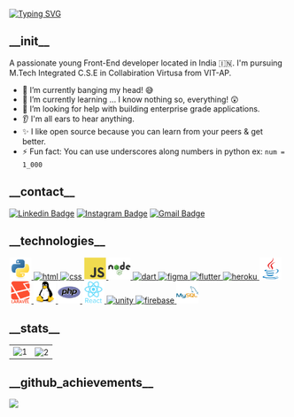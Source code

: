 [![Typing SVG](https://readme-typing-svg.herokuapp.com?size=32&width=600&height=80&color=9C38FF&lines=Hi%2C%F0%9F%91%8Bthere+AdithyaVenkatKumarbw+here!;Nice%2C%F0%9F%A4%97to+have+your+acquaintance)](https://git.io/typing-svg)

## \_\_init__

A passionate young Front-End developer located in India 🇮🇳. I'm pursuing M.Tech Integrated C.S.E in Collabiration Virtusa from VIT-AP. 

- 🔭 I’m currently banging my head! 😅
- 🌱 I’m currently learning ... I know nothing so, everything! 😲
- 🤔 I’m looking for help with building enterprise grade applications.
- 👂  I'm all ears to hear anything.
- ✨ I like open source because you can learn from your peers & get better.
- ⚡ Fun fact: You can use underscores along numbers in python ex: `num = 1_000`

## \_\_contact__
[![Linkedin Badge](https://img.shields.io/badge/-sarath191181208-blue?style=flat-square&logo=Linkedin&logoColor=white&link=www.linkedin.com/in/sarath191181208)](https://www.linkedin.com/in/sarath191181208/)
[![Instagram Badge](https://img.shields.io/badge/-sarathvangipuram-purple?style=flat-square&logo=instagram&logoColor=white&link=https://instagram.com/sarathvangipuram/)](https://instagram.com/sarathvangipuram)
[![Gmail Badge](https://img.shields.io/badge/-vssarathc04@gmail.com-c14438?style=flat-square&logo=Gmail&logoColor=white&link=mailto:vssarathc04@gmail.com)](mailto:vssarathc04@gmail.com)

## \_\_technologies__

<p align="left"> 
    <a href="https://www.python.org" target="_blank" rel="noreferrer"> <img src="https://raw.githubusercontent.com/devicons/devicon/master/icons/python/python-original.svg" alt="python" width="40" height="40"/> </a> 
  <a href="https://www.w3schools.com/html/" target="_blank" rel="noreferrer"> <img src="https://www.vectorlogo.zone/logos/w3_html5/w3_html5-icon.svg" alt="html" width="40" height="40"/> </a> 
    <a href="https://www.w3schools.com/css/" target="_blank" rel="noreferrer"> <img src="https://www.vectorlogo.zone/logos/w3_css/w3_css-icon.svg" alt="css" width="40" height="40"/> </a> 
    <a href="https://developer.mozilla.org/en-US/docs/Web/JavaScript" target="_blank" rel="noreferrer"> <img src="https://raw.githubusercontent.com/devicons/devicon/master/icons/javascript/javascript-original.svg" alt="javascript" width="40" height="40"/> </a> 
    <a href="https://nodejs.org" target="_blank" rel="noreferrer"> <img src="https://raw.githubusercontent.com/devicons/devicon/master/icons/nodejs/nodejs-original-wordmark.svg" alt="nodejs" width="40" height="40"/> </a> 
  <a href="https://dart.dev" target="_blank" rel="noreferrer"> <img src="https://www.vectorlogo.zone/logos/dartlang/dartlang-icon.svg" alt="dart" width="40" height="40"/> </a> 
  <a href="https://www.figma.com/" target="_blank" rel="noreferrer"> <img src="https://www.vectorlogo.zone/logos/figma/figma-icon.svg" alt="figma" width="40" height="40"/> </a> 
  <a href="https://flutter.dev" target="_blank" rel="noreferrer"> <img src="https://www.vectorlogo.zone/logos/flutterio/flutterio-icon.svg" alt="flutter" width="40" height="40"/> </a> 
  <a href="https://heroku.com" target="_blank" rel="noreferrer"> <img src="https://www.vectorlogo.zone/logos/heroku/heroku-icon.svg" alt="heroku" width="40" height="40"/> </a> 
  <a href="https://www.java.com" target="_blank" rel="noreferrer"> <img src="https://raw.githubusercontent.com/devicons/devicon/master/icons/java/java-original.svg" alt="java" width="40" height="40"/> </a> 
  <a href="https://laravel.com/" target="_blank" rel="noreferrer"> <img src="https://raw.githubusercontent.com/devicons/devicon/master/icons/laravel/laravel-plain-wordmark.svg" alt="laravel" width="40" height="40"/> </a> 
  <a href="https://www.linux.org/" target="_blank" rel="noreferrer"> <img src="https://raw.githubusercontent.com/devicons/devicon/master/icons/linux/linux-original.svg" alt="linux" width="40" height="40"/> </a> 
  <a href="https://www.php.net" target="_blank" rel="noreferrer"> <img src="https://raw.githubusercontent.com/devicons/devicon/master/icons/php/php-original.svg" alt="php" width="40" height="40"/> </a> 
  <a href="https://reactjs.org/" target="_blank" rel="noreferrer"> <img src="https://raw.githubusercontent.com/devicons/devicon/master/icons/react/react-original-wordmark.svg" alt="react" width="40" height="40"/> </a> 
  <a href="https://unity.com/" target="_blank" rel="noreferrer"> <img src="https://www.vectorlogo.zone/logos/unity3d/unity3d-icon.svg" alt="unity" width="40" height="40"/> </a> 
      <a href="https://codeigniter.com" target="_blank" rel="noreferrer"> <img src="https://www.vectorlogo.zone/logos/firebase/firebase-icon.svg" alt="firebase" width="40" height="40"/> </a> 
  <a href="https://www.mysql.com/" target="_blank" rel="noreferrer"> <img src="https://raw.githubusercontent.com/devicons/devicon/master/icons/mysql/mysql-original-wordmark.svg" alt="mysql" width="40" height="40"/> </a> 
  </p>

## \_\_stats__

<table>
  <tr>
    <td><img src="https://github-readme-stats.vercel.app/api?username=sarath191181208&show_icons=true&locale=en&theme=tokyonight&title_color=9c38ff"  display=block width=100% height=auto alt="1"></td>
    <td><img src="https://github-readme-stats.vercel.app/api/top-langs?username=sarath191181208&layout=compact&show_icons=true&locale=en&theme=tokyonight&title_color=9c38ff&hide=jupyter%20notebook"  display=block height=190 align="center" alt="2"></td>
   </tr>
</table>

## \_\_github_achievements__ 
![](https://github-profile-trophy.vercel.app/?username=sarath191181208&theme=tokyonight)
